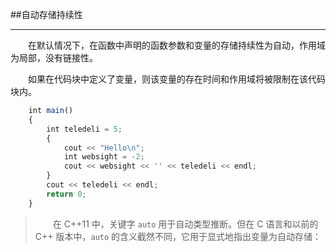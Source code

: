 ##自动存储持续性

---

&emsp;&emsp;在默认情况下，在函数中声明的函数参数和变量的存储持续性为自动，作用域为局部，没有链接性。

&emsp;&emsp;如果在代码块中定义了变量，则该变量的存在时间和作用域将被限制在该代码块内。

```javascript
    int main()
    {
        int teledeli = 5;
        {
            cout << "Hello\n";
            int websight = -2;
            cout << websight << '' << teledeli << endl;
        }
        cout << teledeli << endl;
        return 0;
    }
```

>&emsp;&emsp;在 C++11 中，关键字 `auto` 用于自动类型推断。但在 C 语言和以前的 C++ 版本中，`auto` 的含义截然不同，它用于显式地指出变量为自动存储：





